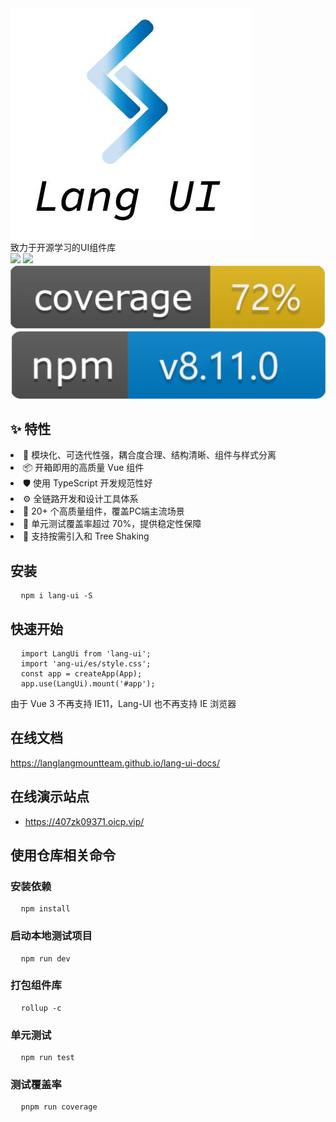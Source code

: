 <div class="pic-plus">
  <img src='/src/assets/img/logo.jpg'/>
</div>

<div class="title">致力于开源学习的UI组件库</div>

<div class="summary">
  <div class="summary-item">
    <a>
      <img src="https://camo.githubusercontent.com/cdc69c438472be59734e5d67d12533d15e48bc94b27429f31b2d3b7d88b6639a/68747470733a2f2f7472617669732d63692e6f72672f456c656d6546452f656c656d656e742e7376673f6272616e63683d6d6173746572"/>
    </a>
    <a>
      <img src="https://camo.githubusercontent.com/78f47a09877ba9d28da1887a93e5c3bc2efb309c1e910eb21135becd2998238a/68747470733a2f2f696d672e736869656c64732e696f2f62616467652f4c6963656e73652d4d49542d79656c6c6f772e737667"/>
    </a>
    <a>
      <img src="/src/assets/img/coberageLabel.jpg"/>
    </a>
    <a>
      <img src="./src/assets/img/npmLabel.jpg"/>
    </a>


  </div>
</div>

## ✨ 特性

<div >
  <li>🌈 模块化、可迭代性强，耦合度合理、结构清晰、组件与样式分离</li>
  <li>📦 开箱即用的高质量 Vue 组件</li>
  <li>🛡 使用 TypeScript 开发规范性好</li>
  <li>⚙️ 全链路开发和设计工具体系</li>
  <li>🚀 20+ 个高质量组件，覆盖PC端主流场景</li>
  <li>💪 单元测试覆盖率超过 70%，提供稳定性保障</li>
  <li>🍭 支持按需引入和 Tree Shaking</li>
</div>

## 安装
<pre>
  <code >npm i lang-ui -S</code>
</pre>

## 快速开始
<pre>
  <code>import LangUi from 'lang-ui';</code>
  <code>import 'ang-ui/es/style.css';</code>
  <code>const app = createApp(App);</code>
  <code>app.use(LangUi).mount('#app');</code>
</pre>
由于 Vue 3 不再支持 IE11，Lang-UI 也不再支持 IE 浏览器

## 在线文档

<a target="_blank" href="https://langlangmountteam.github.io/lang-ui-docs/">https://langlangmountteam.github.io/lang-ui-docs/</a>

## 在线演示站点
- <a target="_blank" href="https://407zk09371.oicp.vip/">https://407zk09371.oicp.vip/</a>

## 使用仓库相关命令

### 安装依赖
<pre>
  <code>npm install </code>
</pre>

### 启动本地测试项目
<pre>
  <code>npm run dev </code>
</pre>

### 打包组件库
<pre>
  <code>rollup -c </code>
</pre>

### 单元测试
<pre>
  <code>npm run test </code>
</pre>

### 测试覆盖率
<pre>
  <code>pnpm run coverage </code>
</pre>





